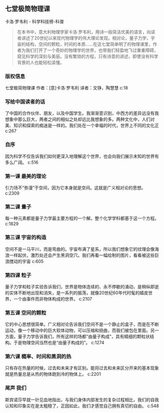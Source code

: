 ## 七堂极简物理课

卡洛·罗韦利  -  科学科技榜-科普

> 在本书中，意大利物理学家卡洛·罗韦利，用诗一般简洁优美的语言，向读者讲述了20世纪以来现代物理学的伟大理论发现。相对论，量子力学，宇宙的结构，空间的颗粒，时间的本质……在这七堂简单明了的物理课里，作者为我们打开了一个奇妙的物理学的世界，也带我们轻盈地飞过重重障碍，窥见科学的深刻与美丽。没有繁琐的方程，只有诗意的讲述，即使没有科学背景的人也能轻松读懂。


### 版权信息

七堂极简物理课
作者：[意]卡洛·罗韦利
译者：文铮，陶慧慧 c:18

### 写给中国读者的话

了中国的合作伙伴、朋友，以及中国学生。我渐渐意识到，中西方的差异远没有我想象中那么巨大，两者之间的相似之处却远比我想象的多。两种文化中，人们对美、知识和探索的痴迷是一样的。我们处在一个幸福的时代，世界上不同的文化正 c:267

### 自序

因为科学不仅告诉我们如何更深入地理解这个世界，也会向我们展示未知的世界有多么广阔。 c:516

### 第一课 最美的理论

引力场不“弥漫”于空间，因为它本身就是空间。这就是广义相对论的思想。 c:2309

### 第二课 量子

每一种元素都是量子力学最主要方程的一个解。整个化学学科都基于这一个方程。 c:1829

### 第三课 宇宙的构造

空间不是一马平川，而是弯曲的。宇宙布满了星系，所以我们想象它的纹理会像海浪一样起伏，激烈处还会产生黑洞空穴。我们再看一幅绘制的图片，看看被这些巨浪搅动的宇宙 c:605

### 第四课 粒子

量子力学和粒子实验告诉我们，世界是物体连续的、永不停歇的涌动，是稍纵即逝的实体不断地出现和消失，是一系列的振荡，就像20世纪60年代时髦的嬉皮世界，一个由事件而非物体构成的世界。 c:2107

### 第五课 空间的颗粒

它的中心思想很简单。广义相对论告诉我们空间不是一个静止的盒子，而是在不断运动，像一个移动中的巨大软体动物，可以压缩和扭曲，而我们被包在里面。另一方面，量子力学告诉我们，所有这样的场都“由量子构成”，具有精细的颗粒状结构。于是物理空间当然也是“由量子构成的”。 c:1274

### 第六课 概率、时间和黑洞的热

只有存在热量的时候，过去和未来才有区别。能将过去和未来区分开来的基本现象就是热量总是从热的物体跑到冷的物体上。 c:2201

### 尾声 我们

斯宾诺莎早就一针见血地指出，与我们身体内部发生的复杂过程相比，我们的自我认知和印象实在是太粗糙了，正因如此，我们才感觉自己拥有真切的自由。 c:548